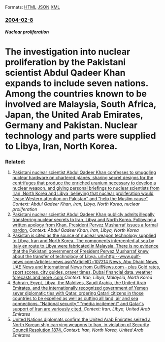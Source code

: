 
Formats: [HTML](/news/2004/02/8/the-investigation-into-nuclear-proliferation-by-the-pakistani-scientist-abdul-qadeer-khan-expands-to-include-seven-nations-among-the-count.html)  [JSON](/news/2004/02/8/the-investigation-into-nuclear-proliferation-by-the-pakistani-scientist-abdul-qadeer-khan-expands-to-include-seven-nations-among-the-count.json)  [XML](/news/2004/02/8/the-investigation-into-nuclear-proliferation-by-the-pakistani-scientist-abdul-qadeer-khan-expands-to-include-seven-nations-among-the-count.xml)  

### [2004-02-8](/news/2004/02/8/index.md)

##### Nuclear proliferation
#  The investigation into nuclear proliferation by the Pakistani scientist Abdul Qadeer Khan expands to include seven nations. Among the countries known to be involved are Malaysia, South Africa, Japan, the United Arab Emirates, Germany and Pakistan. Nuclear technology and parts were supplied to Libya, Iran, North Korea.




### Related:

1. [ Pakistani nuclear scientist Abdul Qadeer Khan confesses to smuggling nuclear hardware on chartered planes, sharing secret designs for the centrifuges that produce the enriched uranium necessary to develop a nuclear weapon, and giving personal briefings to nuclear scientists from Iran, North Korea and Libya, believing that nuclear proliferation would "ease Western attention on Pakistan" and "help the Muslim cause"](/news/2004/02/2/pakistani-nuclear-scientist-abdul-qadeer-khan-confesses-to-smuggling-nuclear-hardware-on-chartered-planes-sharing-secret-designs-for-the-c.md) _Context: Abdul Qadeer Khan, Iran, Libya, North Korea, nuclear proliferation_
2. [ Pakistani nuclear scientist Abdul Qadeer Khan publicly admits illegally transferring nuclear secrets to Iran, Libya and North Korea. Following a written apology from Khan, President Pervez Musharraf issues a formal pardon.](/news/2004/02/5/pakistani-nuclear-scientist-abdul-qadeer-khan-publicly-admits-illegally-transferring-nuclear-secrets-to-iran-libya-and-north-korea-follow.md) _Context: Abdul Qadeer Khan, Iran, Libya, North Korea_
3. [ Pakistan is cited as the source of nuclear weapon technology supplied to Libya, Iran and North Korea. The components intercepted at sea by Italy en route to Libya were fabricated in Malaysia. There is no evidence that the Pakistani government of President Pervez Musharraf knew about the transfer of technology of Libya. url=http:--www.gulf-news.com-Articles-news.asp?ArticleID=107214 News, Abu Dhabi News, UAE News and International News from GulfNews.com - plus Gold rates, sport scores, city guides, prayer times, Dubai financial data, weather forecasts and more .com ](/news/2004/01/6/pakistan-is-cited-as-the-source-of-nuclear-weapon-technology-supplied-to-libya-iran-and-north-korea-the-components-intercepted-at-sea-by.md) _Context: Iran, Libya, Malaysia, North Korea_
4. [Bahrain, Egypt, Libya, the Maldives, Saudi Arabia, the United Arab Emirates, and the internationally recognized government of Yemen sever diplomatic ties with Qatar, ordering Qatari citizens in those countries to be expelled as well as cutting all land, air and sea connections. "National security," "media incitement" and Qatar's support of Iran are variously cited. ](/news/2017/06/5/bahrain-egypt-libya-the-maldives-saudi-arabia-the-united-arab-emirates-and-the-internationally-recognized-government-of-yemen-sever-di.md) _Context: Iran, Libya, United Arab Emirates_
5. [ United Nations diplomats confirm the United Arab Emirates seized a North Korean ship carrying weapons to Iran, in violation of Security Council Resolution 1874. ](/news/2009/08/28/united-nations-diplomats-confirm-the-united-arab-emirates-seized-a-north-korean-ship-carrying-weapons-to-iran-in-violation-of-security-cou.md) _Context: Iran, North Korea, United Arab Emirates_
